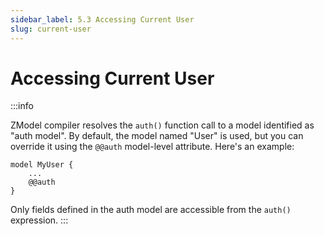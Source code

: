 ```yaml
---
sidebar_label: 5.3 Accessing Current User
slug: current-user
---
```


# Accessing Current User


:::info

ZModel compiler resolves the `auth()` function call to a model identified as "auth model". By default, the model named "User" is used, but you can override it using the `@@auth` model-level attribute. Here's an example:

```zmodel
model MyUser {
    ...
    @@auth
}
```

Only fields defined in the auth model are accessible from the `auth()` expression.
:::